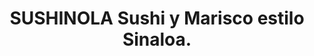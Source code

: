 ---
layout: place
title: "SUSHINOLA Sushi y Marisco estilo Sinaloa."
permalink: /washington/kent/sushinola-sushi-y-marisco-estilo-sinaloa.html
stateAbbr: WA
stateName: Washington
cityName: Kent
seo:
  name: "SUSHINOLA Sushi y Marisco estilo Sinaloa."
  type: Restaurant
  links: http://sushinolakent.com/
description: "SUSHINOLA Sushi y Marisco estilo Sinaloa. serves delicious sushi in Kent, Washington. Try fresh Japanese dishes for a great dining experience. "
place_id: ChIJEcQkoDRakFQRgosC_NdBn3k
photos:
  - name: >-
      places/ChIJEcQkoDRakFQRgosC_NdBn3k/photos/AeeoHcIeBp7ji5yDH2qs3_5AdCnaRbjNgfQysHw9mcLRuOb5tkmkWihR2Fj8XCcUEihpz8StIjDRzSphxTkvzBJzKuAajC0fZYidSU_iNF8VTa3fpbnxrE6m6B1jag1Q9W0mBtGS3pGCW96z0BLjn3ef3HSbE71Lw-yACQM9-rm0WesyEszyShrk2KEg1DU-Fl9Cs4qliz9Z54UXh-pK5YNZFTSJ0nzqlEPZOZdrqoND4Umy8fgu1Q4XCgLsb0w55vXVK9RXJPirFkNUz8xEcczduz_kHAbZPZWg75puAqRzxNewXA
    widthPx: 750
    heightPx: 1334
    authorAttributions:
      - displayName: SUSHINOLA Sushi y Marisco estilo Sinaloa.
        uri: https://maps.google.com/maps/contrib/116013193120475382152
        photoUri: >-
          https://lh3.googleusercontent.com/a/ACg8ocKWUgDTIIzz_djs1Ho0Q_uiB4Mzgx7zwqgj0Z29SMSHOjVbeA=s100-p-k-no-mo
    flagContentUri: >-
      https://www.google.com/local/imagery/report/?cb_client=maps_api_places.places_api&image_key=!1e10!2sAF1QipMLnsPzAmvJPPVif4PeWccHYrzZC92li7586I5P&hl=en-US
    googleMapsUri: >-
      https://www.google.com/maps/place//data=!3m4!1e2!3m2!1sAF1QipMLnsPzAmvJPPVif4PeWccHYrzZC92li7586I5P!2e10!4m2!3m1!1s0x54905a34a024c411:0x799f41d7fc028b82
  - name: >-
      places/ChIJEcQkoDRakFQRgosC_NdBn3k/photos/AeeoHcIt4Gz3a6kgBhWzaPGp6FODEPCvTYPw4c4lufBug7guqlwmHy304gSNOXADpEV2vHJj5KqFtzKrwcXe7-3nVjI-LzzKv6YriZcoDydt_mqcdj3CUQoki3faAEZicAn8z6XGCBHjRdo7OdfHHYDJcLdAAzpoMm2TdxndmOlxyatUIv3h7RfA1_rI_Yv4myYcEGXSiks8i8b474OfJzMJfsUYmWPQChOiVlb1zX9xAx0CtEA8Vp2Ma4BZeCK43GnrH7MJuwewIew26ZK3VM5U4OPTNZ71kFY4OYGo9A2p53G8zja-vNiM6hnp_HJFQScb2GlGdiA2Osvn48SegerHoG_AzpE4lwdG5rnM86OMgHrK0R7MUDNfvzmqFYG3CGLmpXznwPOi8meamnYhWkG2WrrKBusigqkV20oWjZyyxi10XA
    widthPx: 3600
    heightPx: 4800
    authorAttributions:
      - displayName: Ezequiel Soltero
        uri: https://maps.google.com/maps/contrib/108750106756150131264
        photoUri: >-
          https://lh3.googleusercontent.com/a/ACg8ocJoOLQ-YjFA6z8o4PlvRLB4txjhU_yoPHdTxmabmoj10C5rPQ=s100-p-k-no-mo
    flagContentUri: >-
      https://www.google.com/local/imagery/report/?cb_client=maps_api_places.places_api&image_key=!1e10!2sCIHM0ogKEICAgMDImvv5fw&hl=en-US
    googleMapsUri: >-
      https://www.google.com/maps/place//data=!3m4!1e2!3m2!1sCIHM0ogKEICAgMDImvv5fw!2e10!4m2!3m1!1s0x54905a34a024c411:0x799f41d7fc028b82
  - name: >-
      places/ChIJEcQkoDRakFQRgosC_NdBn3k/photos/AeeoHcKAF_IzLusroNCaYPpBB-fbo13k3FcAfV76e0tW1iQkWUp_yLNT3oT6OQg7zg9jWC3o4HmvstezvIEP4XgGjhIHAvgXIhRfxZEvLzedF9h6qSE36fIOnX5cPivrTI0YzbTlyTnYuF7ByLKasYdCSbsNHT55J5HMgaVJ96jtxLnDoFOH4aQ5Vg68IJsjPwnkOU4shfZ5XRRga-CMKwKO_IXAbf3rdADdy2HRNQMDnM8Jr8quMtvHQfbjJJ670aAQZM0bKhk6OqQ1a-I7jLvK8A-I8BGFS1NuD-Pul557PKH84NpFvkXKg2So53Cy8Vc2FbL25QZi79kH1NiGD673Ig1FAJJeFBi82bE_TWC2BcmgWjT0FEHPxXeVS68Jc6rCeU0E5PYbhXnOOiILSJYn-glK_eujHuBpsPRjpjxdVpLYVoc
    widthPx: 3000
    heightPx: 4000
    authorAttributions:
      - displayName: Sonia Menchaca-Campos
        uri: https://maps.google.com/maps/contrib/107593458924227143810
        photoUri: >-
          https://lh3.googleusercontent.com/a-/ALV-UjUrYjfusrVY8TTsfy3xQ-6ZGAGx6cQABPOYuZIFzxNmxLRV88aZkA=s100-p-k-no-mo
    flagContentUri: >-
      https://www.google.com/local/imagery/report/?cb_client=maps_api_places.places_api&image_key=!1e10!2sCIHM0ogKEICAgICrjvSzrQE&hl=en-US
    googleMapsUri: >-
      https://www.google.com/maps/place//data=!3m4!1e2!3m2!1sCIHM0ogKEICAgICrjvSzrQE!2e10!4m2!3m1!1s0x54905a34a024c411:0x799f41d7fc028b82
  - name: >-
      places/ChIJEcQkoDRakFQRgosC_NdBn3k/photos/AeeoHcK8V0GnIOZ4W8y2aw9t97QKKB37kqRIB2IhT-SD5HW5_ZZiCvwWiPKVW0Sd7FMHWyEF4O4CkT2vm8Kjyr15m1e8wluZ4T6YKf6z4vHdkuHatB06ljplCU0WaNFzvPbP25_u8_UKEbHtmGttx2ZEUIZZ2F_vXZQRmQHUxb3bwINcu1B1Azszllazo2pjLe0BrX4-RGTOZae57HP-op_ZBKIT825OF7jQb5HhMlzeXEVffvEgoWzQ3TeJ0Py-vmGqVtEqSN0F0rdM66MaDPJodA4RtdP2R7mzXw-Z7hLNFOPp-YpsFvn8aF-hWyUrMKnX8WW_LdTumy7LC196mR6spikCdAKydoRX_X96LwMZ_VsdyeJWq-Oo6U_yerehDRwdebfUP7CVdjojhcQYGVjgHD1_djfkgBwQ2VF1huOSVpvxC788
    widthPx: 4000
    heightPx: 3000
    authorAttributions:
      - displayName: Sonia Menchaca-Campos
        uri: https://maps.google.com/maps/contrib/107593458924227143810
        photoUri: >-
          https://lh3.googleusercontent.com/a-/ALV-UjUrYjfusrVY8TTsfy3xQ-6ZGAGx6cQABPOYuZIFzxNmxLRV88aZkA=s100-p-k-no-mo
    flagContentUri: >-
      https://www.google.com/local/imagery/report/?cb_client=maps_api_places.places_api&image_key=!1e10!2sCIHM0ogKEICAgICrjvSzywE&hl=en-US
    googleMapsUri: >-
      https://www.google.com/maps/place//data=!3m4!1e2!3m2!1sCIHM0ogKEICAgICrjvSzywE!2e10!4m2!3m1!1s0x54905a34a024c411:0x799f41d7fc028b82
  - name: >-
      places/ChIJEcQkoDRakFQRgosC_NdBn3k/photos/AeeoHcK8EKCJs4ecrT8DHA3xRmbbYMMLtVNe4i_tv5Frm16EjJ6utcbxnNkIgVHaxOPzMJ0XqXv3n1NmKsUAI3E1aTW5l8RiMoNf1aYzm-KnefU2-oeUPClTfrlbhS9-cecQHsbnvrZm0kO9ExQJrg-1XjrpNHbFRP8JXHgTDbF2f6ma5A18zQK69XDBqibMHVNa5sWK6IQl-ybjzyjL-x_00QZQzztkLKNpOwwrdFghHTXJEN17MzZEAimFhQ4OVeuzGZ7aUzHPxdo86yWXqlmkskLHXvaRZjBSRDS6CnvyjYKaW4vE54j3IN_A7M5PKZy_LfPWFocCnkGV88Ng4d8f1g8YAqq_FVgewxbPLybrkOj8tgzMaaMmgQkfqJjuy3CtrkbGmaDuLlbCUqCg7jsXF4rX9mAH4_8qnYzNuqpHVThmBDt3c4N5-lO1l78OiXjY
    widthPx: 3600
    heightPx: 4800
    authorAttributions:
      - displayName: Ana Reyes
        uri: https://maps.google.com/maps/contrib/110835425695946903759
        photoUri: >-
          https://lh3.googleusercontent.com/a/ACg8ocI1y9mdw-OSySuoZiqfZa5JX6UOoyEMVgMBUlCieTICTii-oQ=s100-p-k-no-mo
    flagContentUri: >-
      https://www.google.com/local/imagery/report/?cb_client=maps_api_places.places_api&image_key=!1e10!2sCIABIhAIN0uGVS3QFGf0htQADaOi&hl=en-US
    googleMapsUri: >-
      https://www.google.com/maps/place//data=!3m4!1e2!3m2!1sCIABIhAIN0uGVS3QFGf0htQADaOi!2e10!4m2!3m1!1s0x54905a34a024c411:0x799f41d7fc028b82
  - name: >-
      places/ChIJEcQkoDRakFQRgosC_NdBn3k/photos/AeeoHcJFnddmXy6nGrFmwolWVnOztckJ8-S3pw--CQmAm0SB9xvC7qonawfjrlRR-IDBwGC_aP0vSr08klZO0YZXcGyiXBUf6GkKnR2eYJjReNzyMz-dZvMv_VhqLOGJ6iV_Ewy3Hm8wre7ngsGZ5lhmDBsysFk2eIXB4uz65LbLvzJAFfzB-u_aVw-SMZK3huV-MJLD2tIrKMheJiF7FGfWyxfh5ScAhopgVfoYE4U1lqHeDVYsJI-ShYjoax935fiXs8WMW8QMrj1GtWApjsVVlC3-GF3A4DYH3LSBw2mErRQyRKI9kLVRiz15NI7bz4lt7DZlrihsx3Sizz8KN1maO8veVWErAlNul7Lqr2cLUQ8i1BPwz4NcpafeSeWQBi-QL64MazMr1aTHExjt2rDKufJR4dtXcSd2q0orU6jhUvsCjg
    widthPx: 3024
    heightPx: 4032
    authorAttributions:
      - displayName: Ruth-Fiam Nord
        uri: https://maps.google.com/maps/contrib/110034601458418204149
        photoUri: >-
          https://lh3.googleusercontent.com/a/ACg8ocKZPm83aTqrvUzkeA9BTHLxcxstPMRdTMmAM9FDgsE0p6AjYw=s100-p-k-no-mo
    flagContentUri: >-
      https://www.google.com/local/imagery/report/?cb_client=maps_api_places.places_api&image_key=!1e10!2sCIHM0ogKEICAgIDnuZ_tfg&hl=en-US
    googleMapsUri: >-
      https://www.google.com/maps/place//data=!3m4!1e2!3m2!1sCIHM0ogKEICAgIDnuZ_tfg!2e10!4m2!3m1!1s0x54905a34a024c411:0x799f41d7fc028b82
  - name: >-
      places/ChIJEcQkoDRakFQRgosC_NdBn3k/photos/AeeoHcKkLnxIBfXogNMR8uXXLJ2OeBMrhOvDEE0hTpRdAHOI12VoMC9fChWtQS2lWi37aiF-AyQziinAAJeNrsxeOLaD_zWU6JXcMqsORl5fQTOYT3tTVY4opxBkszhEYW1AC3-fOyd1JGC1y6VUBnRssa8kHEkJPETMraxJElJaKYF7H07NdiA6vfyAVE-tTviBixauhZXU73S7i3thxloge5nTnh413E0dkOP4vtkqtsuZf7d4Q3z0uCSOgrAW58r6LrWalbsmMmdwhnFPBTPze1uP1TF0KP6N9LL5oThBcSaw2zfzG9cO2zMsbjOyOmTND6CqnkhVUHjhqqL22yCUsCDYjucZa1sUi5Bvh5UWOLWa-fcKKA__o8Rpkw-QiN4o2FaWEDwPHNlla1WNpCIb5K6RNLTi3aK3Q9h9y2XXz1O1gw
    widthPx: 4080
    heightPx: 2296
    authorAttributions:
      - displayName: Rosa Castillo
        uri: https://maps.google.com/maps/contrib/116131633153935943469
        photoUri: >-
          https://lh3.googleusercontent.com/a/ACg8ocKGeuzUvev_kAMwvkQNIVZG9z-qHU_3eOmtGtdx-o1D5ecfSQ=s100-p-k-no-mo
    flagContentUri: >-
      https://www.google.com/local/imagery/report/?cb_client=maps_api_places.places_api&image_key=!1e10!2sCIHM0ogKEICAgMCg9oaOCw&hl=en-US
    googleMapsUri: >-
      https://www.google.com/maps/place//data=!3m4!1e2!3m2!1sCIHM0ogKEICAgMCg9oaOCw!2e10!4m2!3m1!1s0x54905a34a024c411:0x799f41d7fc028b82
  - name: >-
      places/ChIJEcQkoDRakFQRgosC_NdBn3k/photos/AeeoHcKyQPX8SXSkX4KQrerxX1jqHAi3Jrf8YSXuqgwRK6ize9v-mKvWzc-fEPyUNJWHTERRbOKVs4G6B38zbLZgUVkPBIFTOruGB8-lap-Q2Qj2bKmyCliwqjJ7xA7XgrjhS2xV15A-v_2mfcJE6b8-Wk97Jwen_q3fjpxXbsn1uUem-gDwpIF3UfnsJrNxg2OvG1Yf0oCktBeJT_0LZ6ofD7KTaspvdlwTS-SjVCYBOr5yJa2JUHuHitfX2rxYbIVG-kObImAmfhh_ntIUpJW2nW8_I2ZJwMbADv9RY4dj4KvqM-FbhWfZjvCjcBQpHourzEVfZFESmENxHA5Lc_JuZDvMG5cTBWmw6VJmpZq0CxhEiHG8hvf56XQj6qhEdT8rvtYwem88aYrzBm5d_aGSI9TR98iS4M3cYOVAba3a_DkOxw
    widthPx: 4032
    heightPx: 3024
    authorAttributions:
      - displayName: Jordan Murdick
        uri: https://maps.google.com/maps/contrib/113284321204298825057
        photoUri: >-
          https://lh3.googleusercontent.com/a-/ALV-UjXLLC1Kvc5cBlqAiTgVat2rS44dCYD_TlIgST9VZ9pxid1XNl39=s100-p-k-no-mo
    flagContentUri: >-
      https://www.google.com/local/imagery/report/?cb_client=maps_api_places.places_api&image_key=!1e10!2sCIHM0ogKEICAgICd0PvzMg&hl=en-US
    googleMapsUri: >-
      https://www.google.com/maps/place//data=!3m4!1e2!3m2!1sCIHM0ogKEICAgICd0PvzMg!2e10!4m2!3m1!1s0x54905a34a024c411:0x799f41d7fc028b82
  - name: >-
      places/ChIJEcQkoDRakFQRgosC_NdBn3k/photos/AeeoHcI7hDy1X2RAfCmWjtpdtyJzLaJdfxK4V2jOxlhXKB14f-Ven7xpLxojtudt9AxuI3C_3JkjQTLNq4fuVZxjRVumm3ufH6pq6NpXb5h7cVrU2MzfpLejiWWzD9bRU-GGte3IzVAjkwT1_Z6FFhV63YrioMvo-HyOxfi8pJSW7Ji32w6n69ZpZlqfzy8iZt7SWyfw8sLKPN1PCyFQw9BEq3DKBHmZRHTsPyjwI9B2m1WlXRZnu4R-8tgpdSFne0OxhNv9KCErUp5vBmYtSOpPWJyOG2z6dgA44B3N77U3AcfH6KxRcdcRbLcf26JETeUHmjyhs469SlLP6mq4gnmKEL11-wqxdBVlwCa6i7tC1UpcGm8RjND4n4jc5OTuRA_wYTdpX-9Q_BR6c5OpPbKXoFAmjvQjk2Pl2Hpv8UHjexY
    widthPx: 3600
    heightPx: 4800
    authorAttributions:
      - displayName: Marisol Mendez
        uri: https://maps.google.com/maps/contrib/100781332560007062333
        photoUri: >-
          https://lh3.googleusercontent.com/a-/ALV-UjU55zxX5f63tPF3G-NB1aqrynTGyAH2p0TNPo7QFffSBxYBxxHf4g=s100-p-k-no-mo
    flagContentUri: >-
      https://www.google.com/local/imagery/report/?cb_client=maps_api_places.places_api&image_key=!1e10!2sCIHM0ogKEICAgIDzvcq_Gg&hl=en-US
    googleMapsUri: >-
      https://www.google.com/maps/place//data=!3m4!1e2!3m2!1sCIHM0ogKEICAgIDzvcq_Gg!2e10!4m2!3m1!1s0x54905a34a024c411:0x799f41d7fc028b82
  - name: >-
      places/ChIJEcQkoDRakFQRgosC_NdBn3k/photos/AeeoHcJZqH-YCGiMoJx-BdtKcfijN5aV7Sxk6qssneRpp--H5w9fdqN4kQAIys5CT3830eoRTbVpeqiYBAcOzi6xKqVCu6roKra4d1CRYc3aWQgxRBB-5cSCqKJ72e7jKvTp_g1rKwxX3wBF12cywlAEAF-wZWcpXWovVyRpKvMEXp6MZlLJG3Z1PFCJ2_Cm7aapr8bZ9YBSmAccMMTLVFNyxMnozS_dO97PO8593PtPlOcvoLmrqDoZBUdO5wLrSBLxSHBsMlToAous_sjhJqAKJ6NXa0lEnaU5kHdcPF2GTDu2EKynB0p5c2BlyBwLSL-gW2HImyNFctmY999WNRGgGOxCgeRCIkB8PXj5mlzP9DErYw5WlKOj0iWFWgbiYNtRkmfGE8veNXorAiowcOkqp5V9wWDyecacQLaVbnL4nzk
    widthPx: 3000
    heightPx: 4000
    authorAttributions:
      - displayName: Sonia Menchaca-Campos
        uri: https://maps.google.com/maps/contrib/107593458924227143810
        photoUri: >-
          https://lh3.googleusercontent.com/a-/ALV-UjUrYjfusrVY8TTsfy3xQ-6ZGAGx6cQABPOYuZIFzxNmxLRV88aZkA=s100-p-k-no-mo
    flagContentUri: >-
      https://www.google.com/local/imagery/report/?cb_client=maps_api_places.places_api&image_key=!1e10!2sCIHM0ogKEICAgICrjvS3EA&hl=en-US
    googleMapsUri: >-
      https://www.google.com/maps/place//data=!3m4!1e2!3m2!1sCIHM0ogKEICAgICrjvS3EA!2e10!4m2!3m1!1s0x54905a34a024c411:0x799f41d7fc028b82
address: '24817 Pacific Hwy S #206, Kent, WA 98032, USA'
street: '24817 Pacific Hwy S #206'
city: Kent
state: WA
zip: '98032'
country: USA
neighborhood: null
latitude: '47.378155'
longitude: '-122.299621'
accessibility_options:
  wheelchairAccessibleParking: true
  wheelchairAccessibleEntrance: true
  wheelchairAccessibleRestroom: true
  wheelchairAccessibleSeating: true
business_status: OPERATIONAL
name: SUSHINOLA Sushi y Marisco estilo Sinaloa.
google_maps_links:
  directionsUri: >-
    https://www.google.com/maps/dir//''/data=!4m7!4m6!1m1!4e2!1m2!1m1!1s0x54905a34a024c411:0x799f41d7fc028b82!3e0
  placeUri: https://maps.google.com/?cid=8763795795788073858
  writeAReviewUri: >-
    https://www.google.com/maps/place//data=!4m3!3m2!1s0x54905a34a024c411:0x799f41d7fc028b82!12e1
  reviewsUri: >-
    https://www.google.com/maps/place//data=!4m4!3m3!1s0x54905a34a024c411:0x799f41d7fc028b82!9m1!1b1
  photosUri: >-
    https://www.google.com/maps/place//data=!4m3!3m2!1s0x54905a34a024c411:0x799f41d7fc028b82!10e5
primary_type: Mexican Restaurant
opening_hours:
  regular: null
  current: null
secondary_opening_hours:
  regular:
    weekdayDescriptions: null
    type: null
  current:
    weekdayDescriptions: null
    type: null
phone: (206) 429-2938
price_level: PRICE_LEVEL_MODERATE
price_range: $20 &ndash; $30
rating: '4.1'
rating_count: 514
website: http://sushinolakent.com/
reviews: null
parking_options: null
payment_options: null
allow_dogs: null
curbside_pickup: null
delivery: null
dine_in: null
good_for_children: null
good_for_groups: null
good_for_sports: null
live_music: null
menu_for_children: null
outdoor_seating: null
reservable: null
restroom: null
serves_beer: null
serves_breakfast: null
serves_brunch: null
serves_cocktails: null
serves_coffee: null
serves_dinner: null
serves_dessert: null
serves_lunch: null
serves_vegetarian_food: null
serves_wine: null
takeout: null
summary: null

---